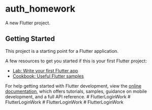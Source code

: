 # auth_homework

A new Flutter project.

## Getting Started

This project is a starting point for a Flutter application.

A few resources to get you started if this is your first Flutter project:

- [Lab: Write your first Flutter app](https://docs.flutter.dev/get-started/codelab)
- [Cookbook: Useful Flutter samples](https://docs.flutter.dev/cookbook)

For help getting started with Flutter development, view the
[online documentation](https://docs.flutter.dev/), which offers tutorials,
samples, guidance on mobile development, and a full API reference.
#   F l u t t e r L o g i n W o r k  
 #   F l u t t e r L o g i n W o r k  
 #   F l u t t e r L o g i n W o r k  
 #   F l u t t e r L o g i n W o r k  
 